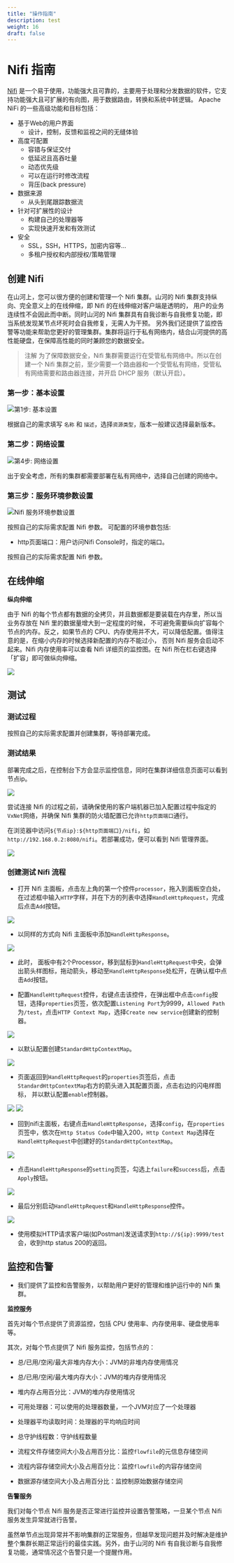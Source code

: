 ```yaml
---
title: "操作指南"
description: test
weight: 16
draft: false
---
```


# Nifi 指南

[Nifi](https://nifi.apache.org/
) 是一个易于使用，功能强大且可靠的，主要用于处理和分发数据的软件，它支持功能强大且可扩展的有向图，用于数据路由，转换和系统中转逻辑。 Apache NiFi 的一些高级功能和目标包括：
- 基于Web的用户界面
  - 设计，控制，反馈和监视之间的无缝体验
- 高度可配置
  - 容错与保证交付
  - 低延迟且高吞吐量
  - 动态优先级
  - 可以在运行时修改流程
  - 背压(back pressure)
- 数据来源
  - 从头到尾跟踪数据流
- 针对可扩展性的设计
  - 构建自己的处理器等
  - 实现快速开发和有效测试
- 安全
  - SSL，SSH，HTTPS，加密内容等...
  - 多租户授权和内部授权/策略管理

## 创建 Nifi

在山河上，您可以很方便的创建和管理一个 Nifi 集群。山河的 Nifi 集群支持纵向、完全意义上的在线伸缩，即 Nifi 的在线伸缩对客户端是透明的， 用户的业务连续性不会因此而中断。同时山河的 Nifi 集群具有自我诊断与自我修复功能，即当系统发现某节点坏死时会自我修复，无需人为干预。 另外我们还提供了监控告警等功能来帮助您更好的管理集群。集群将运行于私有网络内，结合山河提供的高性能硬盘，在保障高性能的同时兼顾您的数据安全。

>注解
为了保障数据安全，Nifi 集群需要运行在受管私有网络中。所以在创建一个 Nifi 集群之前，至少需要一个路由器和一个受管私有网络，受管私有网络需要和路由器连接，并开启 DHCP 服务（默认开启）。


### 第一步：基本设置


![第1步: 基本设置](../nifi_basic_config_s1.png)

根据自己的需求填写 `名称` 和 `描述`，选择`资源类型`，版本一般建议选择最新版本。


### 第二步：网络设置

![第4步: 网络设置](../nifi_basic_config_s3.png)

出于安全考虑，所有的集群都需要部署在私有网络中，选择自己创建的网络中。

### 第三步：服务环境参数设置

![Nifi 服务环境参数设置](../nifi_basic_config_s4.png)

按照自己的实际需求配置 Nifi 参数。
可配置的环境参数包括:


- http页面端口：用户访问Nifi Console时，指定的端口。


按照自己的实际需求配置 Nifi 参数。

## 在线伸缩

**纵向伸缩**

由于 Nifi 的每个节点都有数据的全拷贝，并且数据都是要装载在内存里，所以当业务存放在 Nifi 里的数据量增大到一定程度的时候， 不可避免需要纵向扩容每个节点的内存。反之，如果节点的 CPU、内存使用并不大，可以降低配置。值得注意的是，在缩小内存的时候选择新配置的内存不能过小， 否则 Nifi 服务会启动不起来。Nifi 内存使用率可以查看 Nifi 详细页的监控图。在 Nifi 所在栏右键选择「扩容」即可做纵向伸缩。

![](../resize_nifi.png)

## 测试

### 测试过程

按照自己的实际需求配置并创建集群，等待部署完成。

### 测试结果

部署完成之后，在控制台下方会显示监控信息，同时在集群详细信息页面可以看到节点ip。

![](../test_nifi_ip.png)

尝试连接 Nifi 的过程之前，请确保使用的客户端机器已加入配置过程中指定的`VxNet`网络，并确保 Nifi 集群的防火墙配置已允许`http页面端口`通行。

在浏览器中访问`${节点ip}:${http页面端口}/nifi`，如`http://192.168.0.2:8080/nifi`。若部署成功，便可以看到 Nifi 管理界面。

![](../test_nifi_result.png)

### 创建测试 Nifi 流程

- 打开 Nifi 主面板，点击左上角的第一个控件`processor`，拖入到面板空白处，在过滤框中输入`HTTP`字样，并在下方的列表中选择`HandleHttpRequest`，完成后点击`Add`按钮。

![](../nifi_flow_test_1.png)

- 以同样的方式向 Nifi 主面板中添加`HandleHttpResponse`。


![](../nifi_flow_test_2.png)

- 此时， 面板中有2个Processor，移到鼠标到`HandleHttpRequest`中央，会弹出箭头样图标，拖动箭头，移动至`HandleHttpResponse`处松开，在确认框中点击`Add`按钮。


- 配置`HandleHttpRequest`控件，右键点击该控件，在弹出框中点击`config`按钮，选择`properties`页签，依次配置`Listening Port`为9999，`Allowed Path`为`/test`，点击`HTTP Context Map`，选择`Create new service`创建新的控制器。

![](../nifi_flow_test_3.png)

- 以默认配置创建`StandardHttpContextMap`。

![](../nifi_flow_test_4.png)

- 页面返回到`HandleHttpRequest`的`properties`页签后，点击`StandardHttpContextMap`右方的箭头进入其配置页面，点击右边的闪电样图标， 并以默认配置`enable`控制器。

![](../nifi_flow_test_5.png)
![](../nifi_flow_test_6.png)

- 回到nifi主面板，右键点击`HandleHttpResponse`，选择`config`，在`properties`页签中，依次在`Http Status Code`中输入200，`Http Context Map`选择在`HandleHttpRequest`中创建好的`StandardHttpContextMap`。

![](../nifi_flow_test_7.png)

- 点击`HandleHttpResponse`的`setting`页签，勾选上`failure`和`success`后，点击`Apply`按钮。

![](../nifi_flow_test_8.png)

- 最后分别启动`HandleHttpRequest`和`HandleHttpResponse`控件。

![](../nifi_flow_test_9.png)

- 使用模拟HTTP请求客户端(如Postman)发送请求到`http://${ip}:9999/test`会，收到http status 200的返回。

## 监控和告警

- 我们提供了监控和告警服务，以帮助用户更好的管理和维护运行中的 Nifi 集群。

**监控服务**

首先对每个节点提供了资源监控，包括 CPU 使用率、内存使用率、硬盘使用率等。

其次，对每个节点提供了 Nifi 服务监控，包括节点的：
 - 总/已用/空闲/最大非堆内存大小：JVM的非堆内存使用情况
 - 总/已用/空闲/最大堆内存大小：JVM的堆内存使用情况
 - 堆内存占用百分比：JVM的堆内存使用情况
 - 可用处理器：可以使用的处理器数量，一个JVM对应了一个处理器
 - 处理器平均读取时间：处理器的平均响应时间
 - 总守护线程数：守护线程数量
 - 流程文件存储空间大小及占用百分比：监控`flowfile`的元信息存储空间
 
 - 流程内容存储空间大小及占用百分比：监控`flowfile`的内容存储空间
 - 数据源存储空间大小及占用百分比：监控制原始数据存储空间


**告警服务**

我们对每个节点 Nifi 服务是否正常进行监控并设置告警策略，一旦某个节点 Nifi 服务发生异常就进行告警。

虽然单节点出现异常并不影响集群的正常服务，但越早发现问题并及时解决是维护整个集群长期正常运行的最佳实践。另外，由于山河的 Nifi 有自我诊断与自我修复功能，通常情况这个告警只是一个提醒作用。
